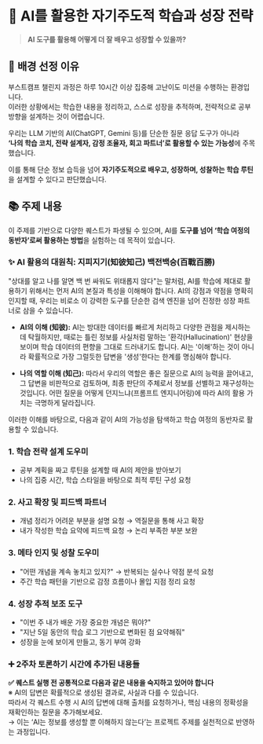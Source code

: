 # 🧠 AI를 활용한 자기주도적 학습과 성장 전략

> **AI 도구를 활용해 어떻게 더 잘 배우고 성장할 수 있을까?**

## 📌 배경 선정 이유

부스트캠프 챌린지 과정은 하루 10시간 이상 집중해 고난이도 미션을 수행하는 환경입니다.  
이러한 상황에서는 학습한 내용을 정리하고, 스스로 성장을 추적하며, 전략적으로 공부 방향을 설계하는 것이 어렵습니다.

우리는 LLM 기반의 AI(ChatGPT, Gemini 등)를 단순한 질문 응답 도구가 아니라  
**‘나의 학습 코치, 전략 설계자, 감정 조율자, 회고 파트너’로 활용할 수 있는 가능성**에 주목했습니다.

이를 통해 단순 정보 습득을 넘어 **자기주도적으로 배우고, 성장하며, 성찰하는 학습 루틴**을 설계할 수 있다고 판단했습니다.

## 📚 주제 내용

이 주제를 기반으로 다양한 퀘스트가 파생될 수 있으며, AI를 **도구를 넘어 ‘학습 여정의 동반자’로써 활용하는 방법**을 실험하는 데 목적이 있습니다.

### ✨ AI 활용의 대원칙: 지피지기(知彼知己) 백전백승(百戰百勝)

"상대를 알고 나를 알면 백 번 싸워도 위태롭지 않다"는 말처럼, AI를 학습에 제대로 활용하기 위해서는 먼저 AI의 본질과 특성을 이해해야 합니다. AI의 강점과 약점을 명확히 인지할 때, 우리는 비로소 이 강력한 도구를 단순한 검색 엔진을 넘어 진정한 성장 파트너로 삼을 수 있습니다.

- **AI의 이해 (知彼):** AI는 방대한 데이터를 빠르게 처리하고 다양한 관점을 제시하는 데 탁월하지만, 때로는 틀린 정보를 사실처럼 말하는 '환각(Hallucination)' 현상을 보이며 학습 데이터의 편향을 그대로 드러내기도 합니다. AI는 '이해'하는 것이 아니라 확률적으로 가장 그럴듯한 답변을 '생성'한다는 한계를 명심해야 합니다.
    
- **나의 역할 이해 (知己):** 따라서 우리의 역할은 좋은 질문으로 AI의 능력을 끌어내고, 그 답변을 비판적으로 검토하며, 최종 판단의 주체로서 정보를 선별하고 재구성하는 것입니다. 어떤 질문을 어떻게 던지느냐(프롬프트 엔지니어링)에 따라 AI의 활용 가치는 극명하게 달라집니다.
    

이러한 이해를 바탕으로, 다음과 같이 AI의 가능성을 탐색하고 학습 여정의 동반자로 활용할 수 있습니다.

### 1. 학습 전략 설계 도우미

- 공부 계획을 짜고 루틴을 설계할 때 AI의 제안을 받아보기
- 나의 집중 시간, 학습 스타일을 바탕으로 최적 루틴 구성 요청

### 2. 사고 확장 및 피드백 파트너

- 개념 정리가 어려운 부분을 설명 요청 → 역질문을 통해 사고 확장
- 내가 작성한 학습 요약에 피드백 요청 → 논리 부족한 부분 보완

### 3. 메타 인지 및 성찰 도우미

- "어떤 개념을 계속 놓치고 있지?" → 반복되는 실수나 약점 분석 요청
- 주간 학습 패턴을 기반으로 감정 흐름이나 몰입 지점 정리 요청

### 4. 성장 추적 보조 도구

- "이번 주 내가 배운 가장 중요한 개념은 뭐야?"  
- "지난 5일 동안의 학습 로그 기반으로 변화된 점 요약해줘"
- 성장을 눈에 보이게 만들고, 동기 부여 강화

### ➕ 2주차 토론하기 시간에 추가된 내용들
**✅ 퀘스트 실행 전 공통적으로 다음과 같은 내용을 숙지하고 있어야 합니다**  
※ AI의 답변은 확률적으로 생성된 결과로, 사실과 다를 수 있습니다.  
따라서 각 퀘스트 수행 시 AI의 답변에 대해 출처를 요청하거나, 핵심 내용의 정확성을 재확인하는 질문을 추가해보세요.  
→ 이는 ‘AI는 정보를 생성할 뿐 이해하지 않는다’는 프로젝트 주제를 실천적으로 반영하는 과정입니다.  
